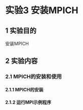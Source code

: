 # 实验3 安装MPICH

## 1 实验目的

安装MPICH

## 2 实验内容

### 2.1 MPICH的安装和使用

#### 2.1.1 MPICH的安装

#### 2.1.2 运行MPI示例程序